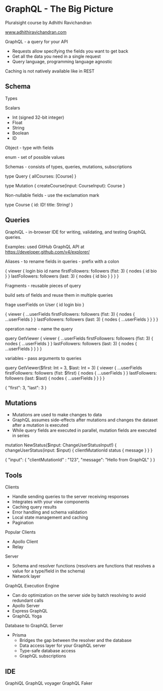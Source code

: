 # GraphQL - The Big Picture

Pluralsight course by Adhithi Ravichandran

www.adhithiravichandran.com

GraphQL - a query for your API

* Requests allow specifying the fields you want to get back
* Get all the data you need in a single request
* Query language, programming language agnostic

Caching is not natively available like in REST

## Schema

Types

Scalars

* Int (signed 32-bit integer)
* Float
* String
* Boolean
* ID

Object - type with fields

enum - set of possible values

Schemas - consists of types, queries, mutations, subscriptions

type Query {
  allCourses: [Course]
}

type Mutation {
  createCourse(input: CourseInput): Course
}

Non-nullable fields - use the exclamation mark

type Course {
  id: ID!
  title: String!
}

## Queries

GraphiQL - in-browser IDE for writing, validating, and testing GraphQL queries.

Examples: used GitHub GraphQL API at https://developer.github.com/v4/explorer/

Aliases - to rename fields in queries - prefix with a colon



{
    viewer {
        login
        bio
        id
        name
        firstFollowers: followers (fist: 3) {
            nodes {
                id
                bio
            }
        }
        lastFollowers: followers (last: 3) {
            nodes {
                id
                bio
            }
        }
    }
}

Fragments - reusable pieces of query

build sets of fields and reuse them in multiple queries

frage userFields on User {
    id
    login
    bio
}

{
    viewer {
        ...userFields
        firstFollowers: followers (fist: 3) {
            nodes {
                ...userFields
            }
        }
        lastFollowers: followers (last: 3) {
            nodes {
                ...userFields
            }
        }
    }
}

operation name - name the query

query GetViewer {
    viewer {
        ...userFields
        firstFollowers: followers (fist: 3) {
            nodes {
                ...userFields
            }
        }
        lastFollowers: followers (last: 3) {
            nodes {
                ...userFields
            }
        }
    }
}

variables - pass arguments to queries

query GetViewer($first: Int = 3, $last: Int = 3) {
    viewer {
        ...userFields
        firstFollowers: followers (fist: $first) {
            nodes {
                ...userFields
            }
        }
        lastFollowers: followers (last: $last) {
            nodes {
                ...userFields
            }
        }
    }
}

{
    "first": 3,
    "last": 3
}

## Mutations

* Mutations are used to make changes to data
* GraphQL assumes side-effects after mutations and changes the dataset
after a mutation is executed
* While query fields are executed in parallel, mutation fields are executed in series

mutation NewStatus($input: ChangeUserStatusInput!) {
    changeUserStatus(input: $input) {
        clientMutationId
        status {
            message
        }
    }
}

{
    "input": {
        "clientMutationId" : "123",
        "message": "Hello from GraphQL"
    }
}

## Tools 

Clients

* Handle sending queries to the server receiving responses
* Integrates with your view components
* Caching query results
* Error handling and schema validation
* Local state management and caching
* Pagination

Popular Clients

* Apollo Client
* Relay

Server

* Schema and resolver functions (resolvers are functions that resolves
a value for a type/field in the schema)
* Network layer

GraphQL Execution Engine

* Can do optimization on the server side by batch resolving to avoid redundant calls
* Apollo Server
* Express GraphQL
* GraphQL Yoga

Database to GraphQL Server

* Prisma
    * Bridges the gap between the resolver and the database
    * Data access layer for your GraphQL server
    * Type-safe database access
    * GraphQL subscriptions

## IDE

GraphiQL
GraphQL voyager
GraphQL Faker